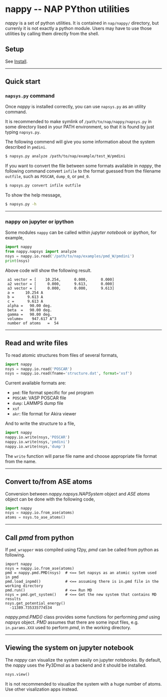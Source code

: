 # nappy -- NAP PYthon utilities

*nappy* is a set of python utilities. It is contained in `nap/nappy/`
directory, but currenly it is not exactly a python module. Users may
have to use those utilities by calling them directly from the shell.

## Setup

See [Install](./install.md).

-----

## Quick start

### `napsys.py` command

Once *nappy* is installed correctly, you can use `napsys.py` as an utility command.

It is recommended to make symlink of `/path/to/nap/nappy/napsys.py` in some directory lised in your PATH environment,
so that it is found by just typing `napsys.py`.

The following commend will give you some information about the system described in `pmdini`.
```bash
$ napsys.py analyze /path/to/nap/example/test_W/pmdini
```
If you want to convert the file between some formats available in *nappy*,
the following command convert `infile` to the format guessed from the filename `outfile`,
such as `POSCAR`, `dump_0`, or `pmd_0`.
```bash
$ napsys.py convert infile outfile
```
To show the help message,
```bash
$ napsys.py -h
```

---

### nappy on jupyter or ipython

Some modules `nappy` can be called within *jupyter notebook* or *ipython*, for example,

```python
import nappy
from nappy.napsys import analyze
nsys = nappy.io.read('/path/to/nap/examples/pmd_W/pmdini')
print(nsys)
```

Above code will show the following result.

```
 a1 vector = [    10.254,      0.000,      0.000]
 a2 vector = [     0.000,      9.613,      0.000]
 a3 vector = [     0.000,      0.000,      9.613]
 a =     10.254 A
 b =      9.613 A
 c =      9.613 A
 alpha =   90.00 deg.
 beta  =   90.00 deg.
 gamma =   90.00 deg.
 volume=    947.617 A^3
 number of atoms   =  54
```

---

## Read and write files

To read atomic structures from files of several formats,

```python
import nappy
nsys = nappy.io.read('POSCAR')
nsys = nappy.io.read(fname='structure.dat', format='xsf')
```

Current available formats are:

- `pmd`: file format specific for `pmd` program
- `POSCAR`: VASP POSCAR file
- `dump`: LAMMPS dump file
- `xsf`
- `akr`: file format for Akira viewer

And to write the structure to a file,

```python
import nappy
nappy.io.write(nsys,'POSCAR')
nappy.io.write(nsys,'pmdini')
nappy.io.write(nsys,'dump')
```

The `write` function will parse file name and choose appropriate file
format from the name.


---

## Convert to/from ASE atoms

Conversion between *nappy.napsys.NAPSystem* object and *ASE atoms* object can be done with the following code,

```python
import nappy
nsys = nappy.io.from_ase(atoms)
atoms = nsys.to_ase_atoms()
```

---

## Call *pmd* from python

If `pmd_wrapper` was compiled using f2py, *pmd* can be called from python as following.

    import nappy
    nsys = nappy.io.from_ase(atoms)
    pmd = nappy.pmd.PMD(nsys)  # <== Set napsys as an atomic system used in pmd
    pmd.load_inpmd()           # <== assuming there is in.pmd file in the working directory
    pmd.run()                  # <== Run MD
    nsys = pmd.get_system()    # <== Get the new system that contains MD results
    nsys.get_potential_energy()
      -11389.735335774534

*nappy.pmd.PMD()* class provides some functions for performing *pmd* using *napsys* object.
*PMD* assumes that there are some input files, e.g. `in.params.XXX` used to perform *pmd*, in the working directory.

---

## Viewing the system on jupyter notebook

The *nappy* can visualize the system easily on jupyter notebooks. By default, the *nappy* uses the Py3Dmol as a backend and it should be installed.

```python
nsys.view()
```

It is not recommended to visualize the system with a huge number of atoms. Use other visalization apps instead.
